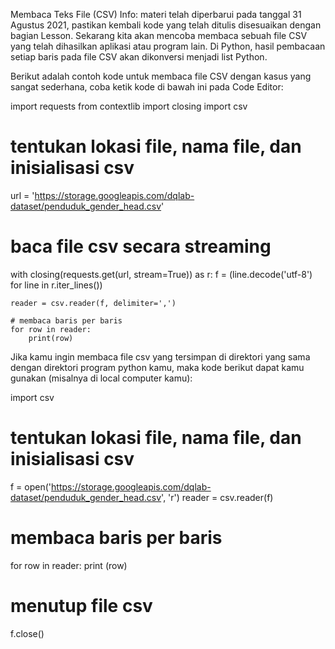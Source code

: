 Membaca Teks File (CSV)
Info: materi telah diperbarui pada tanggal 31 Agustus 2021, pastikan kembali kode yang telah ditulis disesuaikan dengan bagian Lesson.
Sekarang kita akan mencoba membaca sebuah file CSV yang telah dihasilkan aplikasi atau program lain. Di Python, hasil pembacaan setiap baris pada file CSV akan dikonversi menjadi list Python.

Berikut adalah contoh kode untuk membaca file CSV dengan kasus yang sangat sederhana, coba ketik kode di bawah ini pada Code Editor:

import requests
from contextlib import closing
import csv

# tentukan lokasi file, nama file, dan inisialisasi csv
url = 'https://storage.googleapis.com/dqlab-dataset/penduduk_gender_head.csv'

# baca file csv secara streaming 
with closing(requests.get(url, stream=True)) as r:
    f = (line.decode('utf-8') for line in r.iter_lines())

    reader = csv.reader(f, delimiter=',')

    # membaca baris per baris
    for row in reader:
        print(row)

Jika kamu ingin membaca file csv yang tersimpan di direktori yang sama dengan direktori program python kamu, maka kode berikut dapat kamu gunakan (misalnya di local computer kamu): 

import csv

# tentukan lokasi file, nama file, dan inisialisasi csv
f = open('https://storage.googleapis.com/dqlab-dataset/penduduk_gender_head.csv', 'r')
reader = csv.reader(f)

# membaca baris per baris
for row in reader:
     print (row)

# menutup file csv
f.close()